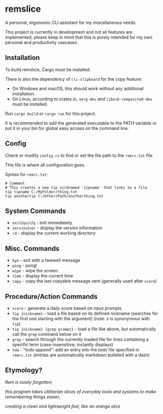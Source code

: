 # remslice

A personal, ergonomic CLI assistant for my miscellaneous needs

This project is currently in development and not all features are implemented;
please keep in mind that this is purely intended for my own personal and productivity usecases.

## Installation

To build remslice, Cargo must be installed.

There is also the dependency of `cli-clipboard` for the copy feature:
- On Windows and macOS, this should work without any additional installation.
- On Linux, according to crates.io, `xorg-dev` and `libxcb-composite0-dev` must be installed.

Run `cargo build` or `cargo run` for this project.

It is recommended to add the generated executable to the PATH variable or put it in your bin
for global easy access on the command line.

## Config

Check or modify `config.rs` to find or set the file path to the `remrc.txt` file.

This file is where all configuration goes.

Syntax for `remrc.txt`:
```
# Comment
# This creates a new tip nicknamed `tipname` that links to a file
tip tipname C:/MyFolder/thing.txt
tip anothertip C:/Other/Path/anotherthing.txt
```

## System Commands
- `exit`/`quit`/`q` - exit immediately
- `version`/`ver` - display the version information
- `cd` - display the current working directory

## Misc. Commands
- `bye` - exit with a farewell message
- `ping` - pong!
- `wipe` - wipe the screen
- `time` - display the current time
- `copy` - copy the last copyable message sent (generally used after `score`)

<!-- TODO: list all -->

## Procedure/Action Commands
- `score` - generate a daily score based on input prompts
- `tip {nickname}` - load a file based on its defined nickname (searches for the first one starting with the argument) (note: `b` is synonymous with `tip`)
- `tip {nickname} {grep prompt}` - load a file like above, but automatically call the `grep` command below on it
- `grep` - search through the currently loaded file for lines containing a specific term (case-insensitive; instantly displays)
- `tda` - "todo append": add an entry into the todo file specified in `remrc.txt` (entries are automatically markdown bulleted with a dash)

## Etymology?

*Rem is easily forgotten;*

*this program takes utilitarian slices of everyday tools and systems to make remembering things easier,*

*creating a clean and lightweight feel, like an orange slice*
